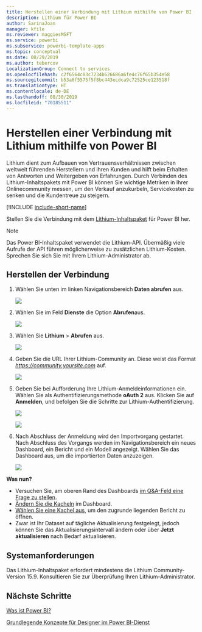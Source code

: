 ```yaml
---
title: Herstellen einer Verbindung mit Lithium mithilfe von Power BI
description: Lithium für Power BI
author: SarinaJoan
manager: kfile
ms.reviewer: maggiesMSFT
ms.service: powerbi
ms.subservice: powerbi-template-apps
ms.topic: conceptual
ms.date: 08/29/2019
ms.author: tebercov
LocalizationGroup: Connect to services
ms.openlocfilehash: c2f6564c83c7234b626686a6fe4c76f65b354e58
ms.sourcegitcommit: b53a6f5575f5f8bc443ecdca9c72525ce123518f
ms.translationtype: HT
ms.contentlocale: de-DE
ms.lasthandoff: 08/30/2019
ms.locfileid: "70185511"
---
```

# <a name="connect-to-lithium-with-power-bi"></a>Herstellen einer Verbindung mit Lithium mithilfe von Power BI

Lithium dient zum Aufbauen von Vertrauensverhältnissen zwischen weltweit führenden Herstellern und ihren Kunden und hilft beim Erhalten von Antworten und Weitergeben von Erfahrungen. Durch Verbinden des Lithium-Inhaltspakets mit Power BI können Sie wichtige Metriken in Ihrer Onlinecommunity messen, um den Verkauf anzukurbeln, Servicekosten zu senken und die Kundentreue zu steigern. 

[!INCLUDE [include-short-name](./includes/service-deprecate-content-packs.md)]

Stellen Sie die Verbindung mit dem [Lithium-Inhaltspaket](https://app.powerbi.com/getdata/services/lithium) für Power BI her.

>[!NOTE]
>Das Power BI-Inhaltspaket verwendet die Lithium-API. Übermäßig viele Aufrufe der API führen möglicherweise zu zusätzlichen Lithium-Kosten. Sprechen Sie sich Sie mit Ihrem Lithium-Administrator ab.

## <a name="how-to-connect"></a>Herstellen der Verbindung
1. Wählen Sie unten im linken Navigationsbereich **Daten abrufen** aus.
   
   ![](media/service-connect-to-lithium/pbi_getdata.png) 
2. Wählen Sie im Feld **Dienste** die Option **Abrufen**aus.
   
   ![](media/service-connect-to-lithium/pbi_getservices.png) 
3. Wählen Sie **Lithium** \> **Abrufen** aus.
   
   ![](media/service-connect-to-lithium/lithiumconnect.png)
4. Geben Sie die URL Ihrer Lithium-Community an. Diese weist das Format *https://community.yoursite.com* auf.
   
   ![](media/service-connect-to-lithium/params.png)
5. Geben Sie bei Aufforderung Ihre Lithium-Anmeldeinformationen ein. Wählen Sie als Authentifizierungsmethode **oAuth 2** aus. Klicken Sie auf **Anmelden**, und befolgen Sie die Schritte zur Lithium-Authentifizierung.
   
   ![](media/service-connect-to-lithium/creds.png)
   
   ![](media/service-connect-to-lithium/creds2.png)
6. Nach Abschluss der Anmeldung wird den Importvorgang gestartet. Nach Abschluss des Vorgangs werden im Navigationsbereich ein neues Dashboard, ein Bericht und ein Modell angezeigt. Wählen Sie das Dashboard aus, um die importierten Daten anzuzeigen.
   
    ![](media/service-connect-to-lithium/lithium.png)

**Was nun?**

* Versuchen Sie, am oberen Rand des Dashboards [im Q&A-Feld eine Frage zu stellen](consumer/end-user-q-and-a.md).
* [Ändern Sie die Kacheln](service-dashboard-edit-tile.md) im Dashboard.
* [Wählen Sie eine Kachel aus](consumer/end-user-tiles.md), um den zugrunde liegenden Bericht zu öffnen.
* Zwar ist Ihr Dataset auf tägliche Aktualisierung festgelegt, jedoch können Sie das Aktualisierungsintervall ändern oder über **Jetzt aktualisieren** nach Bedarf aktualisieren.

## <a name="system-requirements"></a>Systemanforderungen
Das Lithium-Inhaltspaket erfordert mindestens die Lithium Community-Version 15.9. Konsultieren Sie zur Überprüfung Ihren Lithium-Administrator.

## <a name="next-steps"></a>Nächste Schritte
[Was ist Power BI?](power-bi-overview.md)

[Grundlegende Konzepte für Designer im Power BI-Dienst](service-basic-concepts.md)

